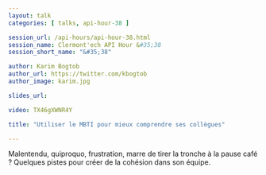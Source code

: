 ```yaml
---
layout: talk
categories: [ talks, api-hour-38 ]

session_url: /api-hours/api-hour-38.html
session_name: Clermont'ech API Hour &#35;38
session_short_name: "&#35;38"

author: Karim Bogtob
author_url: https://twitter.com/kbogtob
author_image: karim.jpg

slides_url:

video: TX46gXWNR4Y

title: "Utiliser le MBTI pour mieux comprendre ses collègues"

---
```


Malentendu, quiproquo, frustration, marre de tirer la tronche à la pause café ? Quelques pistes pour créer de la cohésion dans son équipe.

